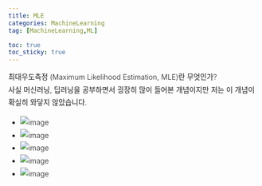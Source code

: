 ```yaml
---
title: MLE
categories: MachineLearning
tag: [MachineLearning,ML]

toc: true
toc_sticky: true
---
```


<div style="font-size: 0.9rem; font-weight:300; line-height: 1.6rem;">
최대우도측정 (Maximum Likelihood Estimation, MLE)란 무엇인가?<br>
사실 머신러닝, 딥러닝을 공부하면서 굉장히 많이 들어본 개념이지만 저는 이 개념이 확실히 와닿지 않았습니다.
  
- ![image](https://user-images.githubusercontent.com/48202736/104995366-8b4bd200-5a69-11eb-8b6b-97289e4a25d5.png)
- ![image](https://user-images.githubusercontent.com/48202736/104995394-96066700-5a69-11eb-94f3-f5e29ced8ed2.png)
- ![image](https://user-images.githubusercontent.com/48202736/104995401-9868c100-5a69-11eb-959a-6c1742dcee8a.png)
- ![image](https://user-images.githubusercontent.com/48202736/104995419-9dc60b80-5a69-11eb-9544-a0e810b37f03.png)
- ![image](https://user-images.githubusercontent.com/48202736/104995426-9ef73880-5a69-11eb-8662-19d94037b4c6.png)


</div>




